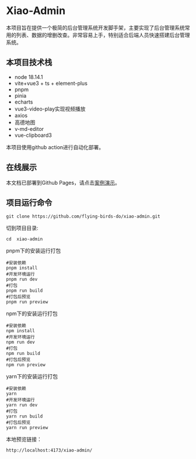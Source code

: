 # Xiao-Admin

本项目旨在提供一个极简的后台管理系统开发脚手架，主要实现了后台管理系统常用的列表、数据的增删改查。非常容易上手，特别适合后端人员快速搭建后台管理系统。

## 本项目技术栈
- node 18.14.1
- vite+vue3 + ts + element-plus
- pnpm
- pinia
- echarts
- vue3-video-play实现视频播放
- axios
- 高德地图
- v-md-editor
- vue-clipboard3

本项目使用github action进行自动化部署。

## 在线展示

本文档已部署到Github Pages，请点击[案例演示](https://flying-birds-do.github.io/xiao-admin/)。

## 项目运行命令

```shell
git clone https://github.com/flying-birds-do/xiao-admin.git
```
切到项目目录:
```shell
cd  xiao-admin
```
pnpm下的安装运行打包
```shell
#安装依赖
pnpm install
#开发环境运行
pnpm run dev
#打包
pnpm run build
#打包后预览
pnpm run preview
```
npm下的安装运行打包
```shell
#安装依赖
npm install
#开发环境运行
npm run dev
#打包
npm run build
#打包后预览
npm run preview
```
yarn下的安装运行打包
```shell
#安装依赖
yarn
#开发环境运行
yarn run dev
#打包
yarn run build
#打包后预览
yarn run preview
```
本地预览链接：
```
http://localhost:4173/xiao-admin/
```
